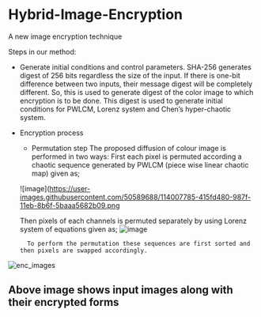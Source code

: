 
# Hybrid-Image-Encryption
A new image encryption technique 

Steps in our method:
- Generate initial conditions and control parameters.
SHA-256 generates digest of 256 bits regardless the size of the input. If there is one-bit difference between two inputs, their message digest will be completely different. So, this is used to generate digest of the color image to which encryption is to be done. 
This digest is used to generate initial conditions for PWLCM, Lorenz system and Chen’s hyper-chaotic system.
- Encryption process
	- Permutation step
		The proposed diffusion of colour image is performed in two ways:
		First each pixel is permuted according a chaotic sequence generated by PWLCM (piece wise linear chaotic map) given as;
		
	![image](https://user-images.githubusercontent.com/50589688/114007785-415fd480-987f-11eb-8b6f-5baaa5682b09.png
		
	Then pixels of each channels is permuted separately by using Lorenz system of equations given as;
		![image](https://user-images.githubusercontent.com/50589688/114007992-72d8a000-987f-11eb-8381-13ff93d5ad03.png)

		To perform the permutation these sequences are first sorted and then pixels are swapped accordingly.



![enc_images](https://user-images.githubusercontent.com/50589688/114006530-250f6800-987e-11eb-905c-05d375e59fc3.jpg)
## Above image shows input images along with their encrypted forms

